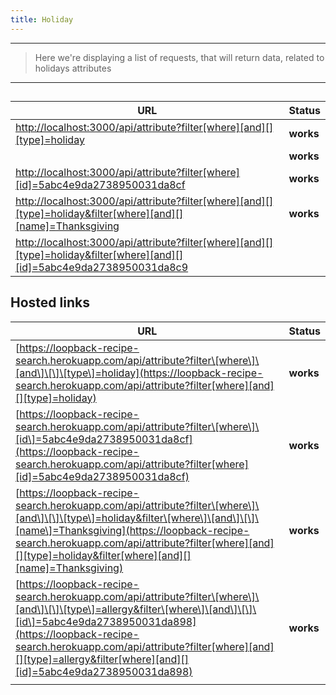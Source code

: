 ```yaml
---
title: Holiday
---
```

---
 >  Here we're displaying a list of requests, that will return data, related to
  holidays attributes
---



##

| URL | Status |
| --- | --- |
| [http://localhost:3000/api/attribute?filter\[where\]\[and\]\[\]\[type\]=holiday](http://localhost:3000/api/attribute?filter[where][and][][type]=holiday) | **works** |
|  | **works** |
| [http://localhost:3000/api/attribute?filter\[where\]\[id\]=5abc4e9da2738950031da8cf](http://localhost:3000/api/attribute?filter[where][id]=5abc4e9da2738950031da8cf) | **works** |
| [http://localhost:3000/api/attribute?filter\[where\]\[and\]\[\]\[type\]=holiday&filter\[where\]\[and\]\[\]\[name\]=Thanksgiving](http://localhost:3000/api/attribute?filter[where][and][][type]=holiday&filter[where][and][][name]=Thanksgiving) | **works** |
| [http://localhost:3000/api/attribute?filter\[where\]\[and\]\[\]\[type\]=holiday&filter\[where\]\[and\]\[\]\[id\]=5abc4e9da2738950031da8c9](http://localhost:3000/api/attribute?filter[where][and][][type]=holiday&filter[where][and][][id]=5abc4e9da2738950031da8c9) |  |

## Hosted links

| URL | Status |
| --- | --- |
| [https://loopback-recipe-search.herokuapp.com/api/attribute?filter\[where\]\[and\]\[\]\[type\]=holiday](https://loopback-recipe-search.herokuapp.com/api/attribute?filter[where][and][][type]=holiday) | **works** |
| [https://loopback-recipe-search.herokuapp.com/api/attribute?filter\[where\]\[id\]=5abc4e9da2738950031da8cf](https://loopback-recipe-search.herokuapp.com/api/attribute?filter[where][id]=5abc4e9da2738950031da8cf) | **works** |
| [https://loopback-recipe-search.herokuapp.com/api/attribute?filter\[where\]\[and\]\[\]\[type\]=holiday&filter\[where\]\[and\]\[\]\[name\]=Thanksgiving](https://loopback-recipe-search.herokuapp.com/api/attribute?filter[where][and][][type]=holiday&filter[where][and][][name]=Thanksgiving) | **works** |
| [https://loopback-recipe-search.herokuapp.com/api/attribute?filter\[where\]\[and\]\[\]\[type\]=allergy&filter\[where\]\[and\]\[\]\[id\]=5abc4e9da2738950031da898](https://loopback-recipe-search.herokuapp.com/api/attribute?filter[where][and][][type]=allergy&filter[where][and][][id]=5abc4e9da2738950031da898) | **works** |
|  |  |
